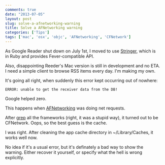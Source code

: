 ```yaml
---
comments: true
date: "2013-07-05"
layout: post
slug: solve-a-afnetworking-warning
title: Solve a AFNetworking warning
categories: ['Tips']
tags: ['mac', 'osx', 'objc', 'AFNetworking', 'CFNetwork']
---
```


As Google Reader shut down on July 1st, I moved to use [Stringer](https://github.com/swanson/stringer), which is in Ruby and provides Fever-compatible API.

Also, disappointing Reeder's Mac version is still in development and no ETA. I need a simple client to browse RSS items every day. I'm making my own.

It's going all right, when suddenly this error kept occurring out of nowhere:

	ERROR: unable to get the receiver data from the DB!

Google helped zero.

This happens when [AFNetworking](https://github.com/AFNetworking/AFNetworking) was doing net requests.

After [grep](https://github.com/ggreer/the_silver_searcher) all the frameworks (right, it was a stupid way), it turned out to be CFNetwork. Oops, so the best guess is the cache.

I was right. After cleaning the app cache directory in ~/Library/Caches, it works well now.

No idea if it's a usual error, but it's definately a bad way to show the warning. Either recover it yourself, or specify what the hell is wrong explicitly.
